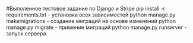 #Выполенное тестовое задание по Django и Stripe
pip install -r requirements.txt - установка всех зависимостей
python manage.py makemigrations - создание миграций на основе изменений
python manage.py migrate - примение миграций
python manage.py runserver - запуск сервера
